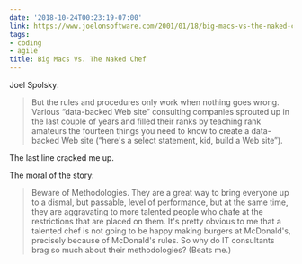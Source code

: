 ```yaml
---
date: '2018-10-24T00:23:19-07:00'
link: https://www.joelonsoftware.com/2001/01/18/big-macs-vs-the-naked-chef/
tags:
- coding
- agile
title: Big Macs Vs. The Naked Chef
---
```


Joel Spolsky:

>But the rules and procedures only work when nothing goes wrong. Various “data-backed Web site” consulting companies sprouted up in the last couple of years and filled their ranks by teaching rank amateurs the fourteen things you need to know to create a data-backed Web site (“here's a select statement, kid, build a Web site”).

The last line cracked me up.

The moral of the story:

>Beware of Methodologies. They are a great way to bring everyone up to a dismal, but passable, level of performance, but at the same time, they are aggravating to more talented people who chafe at the restrictions that are placed on them. It's pretty obvious to me that a talented chef is not going to be happy making burgers at McDonald's, precisely because of McDonald's rules. So why do IT consultants brag so much about their methodologies? (Beats me.)

